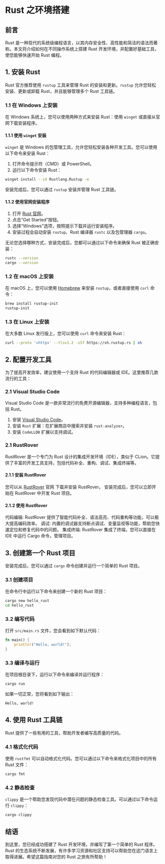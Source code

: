 # Rust 之环境搭建

## 前言

Rust 是一种现代的系统级编程语言，以其内存安全性、高性能和简洁的语法而著称。本文将介绍如何在不同操作系统上搭建 Rust 开发环境，并配置好基础工具，使您能够快速开始 Rust 编程。

## 1. 安装 Rust

Rust 官方推荐使用 `rustup` 工具来管理 Rust 的安装和更新。`rustup` 允许您轻松安装、更新或卸载 Rust，并且能够管理多个 Rust 工具链。

### 1.1 在 Windows 上安装

在 Windows 系统上，您可以使用两种方式来安装 Rust：使用 `winget` 或直接从官网下载安装程序。

#### 1.1.1 使用 `winget` 安装

`winget` 是 Windows 的包管理工具，允许您轻松安装各种开发工具。您可以使用以下命令来安装 Rust：

1. 打开命令提示符（CMD）或 PowerShell。
2. 运行以下命令安装 Rust：

```bash
winget install --id Rustlang.Rustup -e
```

安装完成后，您可以通过 `rustup` 安装并管理 Rust 工具链。

#### 1.1.2 使用官网安装程序

1. 打开 [Rust 官网](https://www.rust-lang.org)。
2. 点击“Get Started”按钮。
3. 选择“Windows”选项，按照提示下载并运行安装程序。
4. 安装过程会自动安装 `rustup`、Rust 编译器 `rustc` 以及包管理器 `cargo`。

无论您选择哪种方式，安装完成后，您都可以通过以下命令来确保 Rust 被正确安装：

```bash
rustc --version
cargo --version
```

### 1.2 在 macOS 上安装

在 macOS 上，您可以使用 [Homebrew](https://brew.sh/zh-cn/) 来安装 `rustup`，或者直接使用 `curl` 命令：

```bash
brew install rustup-init
rustup-init
```

### 1.3 在 Linux 上安装

在大多数 Linux 发行版上，您可以使用 `curl` 命令来安装 Rust：

```bash
curl --proto '=https' --tlsv1.2 -sSf https://sh.rustup.rs | sh
```

## 2. 配置开发工具

为了提高开发效率，建议使用一个支持 Rust 的代码编辑器或 IDE。这里推荐几款流行的工具：

### 2.1 Visual Studio Code

Visual Studio Code 是一款非常流行的免费开源编辑器，支持多种编程语言，包括 Rust。

1. 安装 [Visual Studio Code](https://code.visualstudio.com/)。
2. 安装 `Rust` 扩展：在扩展商店中搜索并安装 `rust-analyzer`。
3. 安装 `CodeLLDB` 扩展以支持调试。

### 2.1 RustRover

RustRover 是一个专门为 Rust 设计的集成开发环境（IDE），类似于 CLion。它提供了丰富的开发工具支持，包括代码补全、重构、调试、集成终端等。

#### 2.1.1 安装 RustRover

您可以从 [RustRover](https://www.jetbrains.com/rust/) 官网 下载并安装 RustRover。
安装完成后，您可以立即开始在 RustRover 中开发 Rust 项目。

#### 2.1.2 使用 RustRover

代码编辑: RustRover 提供了智能代码补全、语法高亮、代码重构等功能，可以极大提高编码效率。
调试: 内置的调试器支持断点调试、变量监视等功能，帮助您快速定位和修复代码中的问题。
集成终端: RustRover 集成了终端，您可以直接在 IDE 中运行 Cargo 命令，管理项目。

## 3. 创建第一个 Rust 项目

安装完成后，您可以通过 `cargo` 命令创建并运行一个简单的 Rust 项目。

### 3.1 创建项目

在命令行中运行以下命令来创建一个新的 Rust 项目：

```bash
cargo new hello_rust
cd hello_rust
```

### 3.2 编写代码

打开 `src/main.rs` 文件，您会看到如下默认代码：

```rust
fn main() {
    println!("Hello, world!");
}
```

### 3.3 编译与运行

在项目根目录下，运行以下命令来编译并运行程序：

```bash
cargo run
```

如果一切正常，您将看到如下输出：

```bash
Hello, world!
```

## 4. 使用 Rust 工具链

Rust 提供了一些有用的工具，帮助开发者编写高质量的代码。

### 4.1 格式化代码

使用 `rustfmt` 可以自动格式化代码。您可以通过以下命令来格式化项目中的所有 Rust 文件：

```bash
cargo fmt
```

### 4.2 静态检查

`clippy` 是一个帮助您发现代码中潜在问题的静态检查工具。可以通过以下命令运行 `clippy`：

```bash
cargo clippy
```

## 结语

到这里，您已经成功搭建了 Rust 开发环境，并编写了第一个简单的 Rust 程序。Rust 的生态系统不断发展，有许多学习资源和社区支持可以帮助您在这门语言上取得进展。希望这篇指南对您的 Rust 之旅有所帮助！
